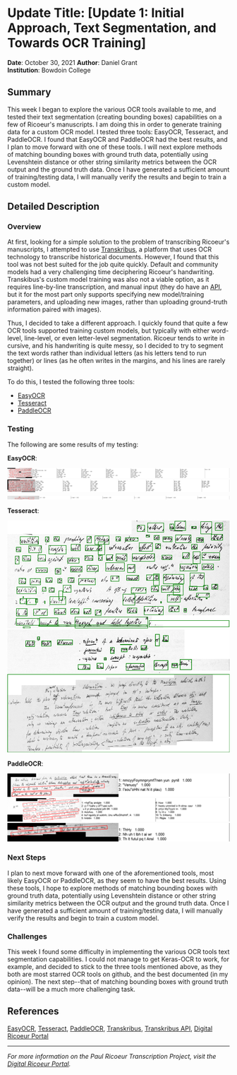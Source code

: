 # Update Title: [Update 1: Initial Approach, Text Segmentation, and Towards OCR Training]

**Date**: October 30, 2021
**Author**: Daniel Grant  
**Institution**: Bowdoin College  

## Summary

This week I began to explore the various OCR tools available to me, and tested their text segmentation (creating bounding boxes) capabilities on a few of Ricoeur's manuscripts. I am doing this in order to generate training data for a custom OCR model. I tested three tools: EasyOCR, Tesseract, and PaddleOCR. I found that EasyOCR and PaddleOCR had the best results, and I plan to move forward with one of these tools. I will next explore methods of matching bounding boxes with ground truth data, potentially using Levenshtein distance or other string similarity metrics between the OCR output and the ground truth data. Once I have generated a sufficient amount of training/testing data, I will manually verify the results and begin to train a custom model.

## Detailed Description

### Overview

At first, looking for a simple solution to the problem of transcribing Ricoeur's manuscripts, I attempted to use [Transkribus](https.//transkribus.eu/Transkribus/), a platform that uses OCR technology to transcribe historical documents. However, I found that this tool was not best suited for the job quite quickly. Default and community models had a very challenging time deciphering Ricoeur's handwriting. Transkibus's custom model training was also not a viable option, as it requires line-by-line transcription, and manual input (they do have an [API](https://readcoop.eu/transkribus/docu/rest-api/upload/), but it for the most part only supports specifying new model/training parameters, and uploading new images, rather than uploading ground-truth information paired with images). 

Thus, I decided to take a different approach. I quickly found that quite a few OCR tools supported training custom models, but typically with either word-level, line-level, or even letter-level segmentation. Ricoeur tends to write in cursive, and his handwriting is quite messy, so I decided to try to segment the text words rather than individual letters (as his letters tend to run together) or lines (as he often writes in the margins, and his lines are rarely straight).

To do this, I tested the following three tools:
- [EasyOCR](https://github.com/JaidedAI/EasyOCR)
- [Tesseract](https://github.com/tesseract-ocr/tesseract)
- [PaddleOCR](https://github.com/PaddlePaddle/PaddleOCR/blob/main/README_en.md)

### Testing

The following are some results of my testing:

**EasyOCR**:

![EasyOCR_1](updates/images/slide_160_image_1.png_easyOCR.png)
![EasyOCR_2](updates/images/slide_26_image_1.png_easyOCR.png)
![EasyOCR_3](updates/images/slide_442_image_1.png_easyOCR.png)

**Tesseract**:

![Tesseract_1](updates/images/slide_112_image_1.png_tesseractOCR.png) 
![Tesseract_2](updates/images/slide_247_image_1.png_tesseractOCR.png) 
![Tesseract_3](updates/images/slide_437_image_1.png_tesseractOCR.png) 

**PaddleOCR**:

![PaddleOCR_1](updates/images/slide_119_image_1.png_paddleOCR.png)
![PaddleOCR_2](updates/images/slide_332_image_1.png_paddleOCR.png)
![PaddleOCR_3](updates/images/slide_419_image_1.png_paddleOCR.png)

### Next Steps

I plan to next move forward with one of the aforementioned tools, most likely EasyOCR or PaddleOCR, as they seem to have the best results. Using these tools, I hope to explore methods of matching bounding boxes with ground truth data, potentially using Levenshtein distance or other string similarity metrics between the OCR output and the ground truth data. Once I have generated a sufficient amount of training/testing data, I will manually verify the results and begin to train a custom model.

### Challenges

This week I found some difficulty in implementing the various OCR tools text segmentation capabilities. I could not manage to get Keras-OCR to work, for example, and decided to stick to the three tools mentioned above, as they both are most starred OCR tools on github, and the best documented (in my opinion). The next step--that of matching bounding boxes with ground truth data--will be a much more challenging task.


## References

[EasyOCR](https://github.com/JaidedAI/EasyOCR), [Tesseract](https://github.com/tesseract-ocr/tesseract), [PaddleOCR](https://github.com/PaddlePaddle/PaddleOCR/blob/main/README_en.md), [Transkribus](https.//transkribus.eu/Transkribus/), [Transkribus API](https://readcoop.eu/transkribus/docu/rest-api/upload/), [Digital Ricoeur Portal](https://www.digitalricoeurportal.org/digital-ricoeur/)

---

*For more information on the Paul Ricoeur Transcription Project, visit the [Digital Ricoeur Portal](https://www.digitalricoeurportal.org/digital-ricoeur/).*

